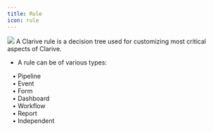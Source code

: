 ```yaml
---
title: Rule
icon: rule
---
```


<img src="/static/images/icons/rule.png" /> A Clarive rule is a decision tree used for customizing most critical
aspects of Clarive.

* A rule can be of various types: <br />

&nbsp; &nbsp;• Pipeline <br />
&nbsp; &nbsp;• Event <br />
&nbsp; &nbsp;• Form <br />
&nbsp; &nbsp;• Dashboard <br />
&nbsp; &nbsp;• Workflow <br />
&nbsp; &nbsp;• Report <br />
&nbsp; &nbsp;• Independent